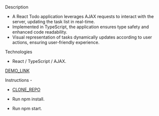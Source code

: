 Description
- A React Todo application leverages AJAX requests to interact with the server, updating the task list in real-time.
- Implemented in TypeScript, the application ensures type safety and enhanced code readability.
- Visual representation of tasks dynamically updates according to user actions, ensuring user-friendly experience.

Technologies
- React / TypeScript / AJAX.

[DEMO_LINK](https://vadimdrobyazko.github.io/todo-app/)

Instructions - 

- [CLONE_REPO](https://docs.github.com/ru/repositories/creating-and-managing-repositories/cloning-a-repository)

- Run npm install.

- Run npm start.
